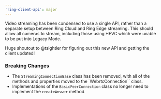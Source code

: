 ```yaml
---
'ring-client-api': major
---
```


Video streaming has been condensed to use a single API, rather than a separate setup between Ring Cloud and Ring Edge streaming. This should allow all cameras to stream, including those using HEVC which were unable to be put into Legacy Mode.

Huge shoutout to @tsightler for figuring out this new API and getting the client updated!

### Breaking Changes

* The `StreamingConnectionBase` class has been removed, with all of the methods and properties moved to the `WebrtcConnection`` class.
* Implementations of the `BasicPeerConnection` class no longer need to implement the `createAnswer` method.
